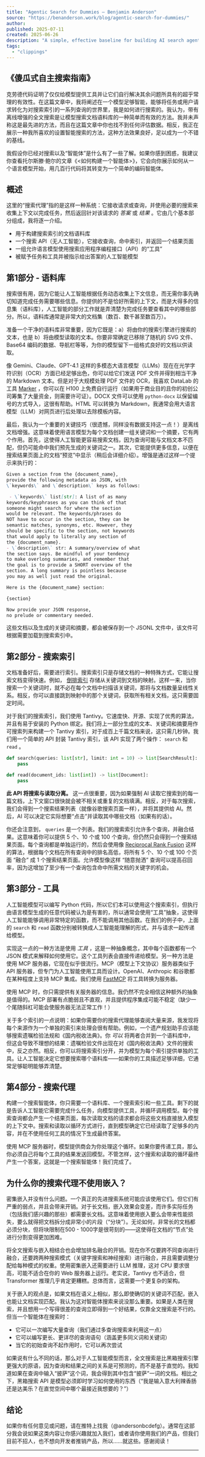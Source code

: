 ```yaml
---
title: "Agentic Search for Dummies — Benjamin Anderson"
source: "https://benanderson.work/blog/agentic-search-for-dummies/"
author:
published: 2025-07-11
created: 2025-06-26
description: "A simple, effective baseline for building AI search agents."
tags:
  - "clippings"
---
```

## 《傻瓜式自主搜索指南》

克劳德代码证明了仅仅给模型提供工具并让它们自行解决其余问题所具有的超乎常理的有效性。在这篇文章中，我将阐述在一个模型足够智能，能够将任务或用户请求转化为对搜索索引的一系列查询的世界里，我是如何进行搜索的。我认为，带有离线增强的全文搜索是让模型搜索文档语料库的一种简单而有效的方法。我并未声称这是最先进的方法，而且在这篇文章中你也找不到任何评估数据。相反，我正在展示一种我所喜欢的设置智能搜索的方法，这种方法效果良好，足以成为一个不错的基线。

我假设你已经对搜索以及“智能体”是什么有了一些了解。如果你感到困惑，我建议你查看托尔斯滕·鲍尔的文章《<如何构建一个智能体>》，它会向你展示如何从一个语言模型开始，用几百行代码将其转变为一个简单的编码智能体。

## 概述

这里的“搜索代理”指的是这样一种系统：它接收请求或查询，并使用必要的搜索来收集上下文以完成任务，然后返回针对该请求的 *答案* 或 *结果* 。它由几个基本部分组成，我将逐一介绍。

- 用于构建搜索索引的文档语料库
- 一个搜索 API（无人工智能），它接收查询，命中索引，并返回一个结果页面
- 一组允许语言模型使用搜索应用程序编程接口（API）的“工具”
- 被赋予任务和工具并被指示给出答案的人工智能模型

## 第1部分 - 语料库

搜索很有用，因为它能让人工智能根据任务动态收集上下文信息，而无需你事先确切知道完成任务需要哪些信息。你提供的不是恰好所需的上下文，而是大得多的信息集（语料库），人工智能的部分工作就是弄清楚为完成任务要查看其中的哪些部分。所以，语料库通常是非常大的文档集（数百、数千甚至数百万）。

准备一个干净的语料库非常重要，因为它既是：a）将由你的搜索引擎进行搜索的文本，也是 b）将由模型读取的文本。你要非常确定已移除了随机的 SVG 文件、Base64 编码的数据、导航栏等等，为你的模型留下一组格式良好的文档以供读取。

像 Gemini、Claude、GPT-4.1 这样的多模态大语言模型（LLMs）现在在光学字符识别（OCR）方面已经足够出色，你可以给它们发送 PDF 文件并得到相当干净的 Markdown 文本。但是对于大规模处理 PDF 文件的 OCR，我喜欢 DataLab 的工具 [Marker](https://github.com/datalab-to/marker) ，你可以在 H100 上免费自行运行（如果用于商业目的且你的初创公司筹集了大量资金，则需要许可证）。DOCX 文件可以使用 `python-docx` 以保留编号的方式导入，这很有帮助。HTML 可以转换为 Markdown，我通常会用大语言模型（LLM）对网页进行后处理以去除模板内容。

最后，我认为一个重要的关键技巧（很遗憾，同样没有数据支持这一点！）是离线文档增强。这意味着使用语言模型为每个文档创建一组关键词和一个摘要，它有两个作用。首先，这使得人工智能更容易搜索文档，因为查询可能与文档文本不匹配，但仍可能命中我们预先生成的关键词之一。其次，它能提供更多信息，以便在搜索结果页面上的文档“预览”中显示（稍后会详细介绍）。增强是通过这样一个提示来执行的：

```markdown
Given a section from the {document_name},
provide the following metadata as JSON, with
\`keywords\` and \`description\` keys as follows:

 - \`keywords\` list[str]: A list of as many
keywords/keyphrases as you can think of that
someone might search for where the section
would be relevant. The keywords/phrases do
NOT have to occur in the section, they can be
semantic matches, synonyms, etc. However, they
should be specific to the section, not keywords
that would apply to literally any section of
the {document_name}.
- \`description\` str: A summary/overview of what
the section says. Be mindful of your tendency
to make overlong summaries, and remember that
the goal is to provide a SHORT overview of the
section. A long summary is pointless because
you may as well just read the original.

Here is the {document_name} section:

{section}

Now provide your JSON response,
no prelude or commentary needed.
```

这些文档以及生成的关键词和摘要，都会被保存到一个 JSONL 文件中，该文件可根据需要加载到搜索索引中。

## 第2部分 - 搜索索引

文档准备好后，需要进行索引。搜索索引只是存储文档的一种特殊方式，它能让搜索文档变得快速。例如， [倒排索引](https://en.wikipedia.org/wiki/Inverted_index) 存储从关键词到文档的映射。这样一来，当你搜索一个关键词时，就不必在每个文档中扫描该关键词，那将与文档数量呈线性关系。相反，你可以直接跳到映射中的那个关键词，获取所有相关文档，这只需要固定时间。

对于我们的搜索索引，我们使用 Tantivy。它速度快、开源、实现了优秀的算法，并且有易于安装的 Python 绑定。我们将上一部分生成的文本、关键词和摘要用作可搜索列来构建一个 Tantivy 索引，对于成百上千篇文档来说，这只需几秒钟。我们用一个简单的 API 封装 Tantivy 索引，该 API 实现了两个操作： `search` 和 `read` 。

```python
def search(queries: list[str], limit: int = 10) -> list[SearchResult]:
    pass

def read(document_ids: list[int]) -> list[Document]:
    pass
```

**此 API 将搜索与读取分离。** 这一点很重要，因为如果强制 AI 读取它搜索到的每一篇文档，上下文窗口很快就会被不相关或重复的文档填满。相反，对于每次搜索，我们会得到一个搜索结果列表（就像谷歌搜索页面一样），并将其提供给 AI。然后，AI 可以决定它实际想要“点击”并读取其中哪些文档（如果有的话）。

你还会注意到， `queries` 是一个列表。我们的搜索索引允许多个查询，并融合结果。这意味着你可以提供 5 个、10 个或 100 个查询，但仍然只会得到一个搜索结果页面。每个查询都是单独运行的，然后会使用像 [Reciprocal Rank Fusion](https://www.elastic.co/docs/reference/elasticsearch/rest-apis/reciprocal-rank-fusion) 这样的算法，根据每个文档在所有查询中的排名高低，将所有 5 个、10 个或 100 个页面 “融合” 成 1 个搜索结果页面。允许模型像这样 “随意抛洒” 查询可以提高召回率，因为这增加了至少有一个查询包含命中所需文档的关键字的机会。

## 第3部分 - 工具

人工智能模型可以编写 Python 代码，所以它们本可以使用这个搜索索引，但执行由语言模型生成的任意代码被认为是有害的，所以通常会使用“工具”抽象，这使得人工智能能够调用非常特定的函数，而不能调用其他函数。在我们的例子中，上面的 `search` 和 `read` 函数分别被转换成人工智能能理解的形式，并与请求一起传递给模型。

实现这一点的一种方法是使用 *工具* ，这是一种抽象概念，其中每个函数都有一个 JSON 模式来解释如何使用它。这个工具列表会直接传递给模型。另一种方法是使用 MCP 服务器，它现在似乎很流行。MCP（模型上下文协议）服务器类似于 API 服务器，但专门为人工智能使用工具而设计。OpenAI、Anthropic 和谷歌都在某种程度上支持 MCP 集成。我们使用 [FastMCP](https://github.com/jlowin/fastmcp) 将工具转换为服务器。

使用 MCP 时，你只需提供有关服务器的信息。我仍然不完全相信这种额外的抽象是值得的。MCP 部署有点脆弱且不直观，并且提供程序集成可能不稳定（缺少一个尾随斜杠可能会使服务器无法正常工作！）

关于多个索引的一点说明：如果你需要你的搜索代理能够查阅大量来源，我发现将每个来源作为一个单独的索引来处理会很有帮助。例如，一个遗产规划助手应该能够搜索遗嘱检验法规和《国内税收法典》。你 *可以* 将两者合并到一个语料库中，但这会导致不理想的结果：遗嘱检验文件出现在对《国内税收法典》文件的搜索中，反之亦然。相反，你可以将搜索索引分开，并为模型为每个索引提供单独的工具。让人工智能决定它想要搜索哪个语料库——如果你的工具描述足够详细，它通常足够聪明能够弄清楚。

## 第4部分 - 搜索代理

构建一个搜索智能体，你只需要一个语料库、一个搜索索引和一些工具。剩下的就是告诉人工智能它需要完成什么任务，向模型提供工具，并循环调用模型。每个搜索查询都会产生一个结果页面，每次读取文档的请求都会将这些文档直接放入模型的上下文中。搜索和读取以循环方式进行，直到模型确定它已经读取了足够多的内容，并在不使用任何工具的情况下生成最终答案。

使用 MCP 服务器时，模型提供商会为你处理这个循环。如果你要传递工具，那么你必须自己将每个工具的结果发送回模型。不管怎样，这个搜索和读取的循环最终产生一个答案，这就是一个搜索智能体！我们完成了。

## 为什么你的搜索代理不使用嵌入？

密集嵌入并没有什么问题。一个真正的先进搜索系统可能应该使用它们。但它们有严重的弱点，并且会带来开销。对于长文档，嵌入效果会变差，而许多实际任务（包括我们感兴趣的那些）都需要长文档。这意味着使用嵌入要么会带来性能损失，要么就得把文档拆分成非常小的片段（“分块”）。无论如何，非常长的文档都必须分块，但将块限制在500 - 1000字是很苛刻的——这使得在文档的“节点”处进行分割变得更加困难。

将全文搜索与嵌入相结合也会增加排名融合的开销。现在你不仅要跨不同查询进行融合，还要跨两种搜索模式（关键字搜索和神经搜索）进行融合，并且需要调整分配给每种模式的权重。使用密集嵌入还需要进行 LLM 推理，这对 CPU 要求很高，可能不适合在你的 Web 服务器上运行。老实说，Tantivy 也不适合，但 Transformer 推理几乎肯定更糟糕。总体而言，这需要一个更复杂的架构。

关于嵌入的观点是，如果文档在语义上相似，那么即使确切的关键词不匹配，嵌入也能让文档实现匹配。我认为这对智能体搜索来说没那么重要。如果是人类在搜索，并且想用一个写得很差的查询立即得到一个好结果，仅靠全文搜索是不行的。但当一个智能体在搜索时：

- 它可以一次编写大量查询（我们通过多查询搜索来利用这一点）
- 它可以编写更长、更详尽的查询语句（涵盖更多同义词和关键词）
- 当它的初始查询不起作用时，它可以再次尝试

如果说有什么不同的话，那么对于人工智能模型而言，全文搜索是比黑箱搜索引擎更强大的原语，因为查询和结果之间的关系是可预测的，而不是基于直觉的。我知道如果在查询中输入“披萨”这个词，我会得到其中包含“披萨”一词的文档。相比之下，黑箱搜索 API 是模型必须即时学习如何使用的东西（“我是输入意大利辣香肠还是达美乐？在直觉空间中哪个最接近我想要的？”）

## 结论

如果你有任何意见或问题，请在推特上找我（@andersonbcdefg）。通常在这部分我会说如果这类内容让你感兴趣就加入我们，或者请你使用我们的产品，但我们目前不招人，也不想向开发者推销产品，所以……就这些。感谢阅读！

---